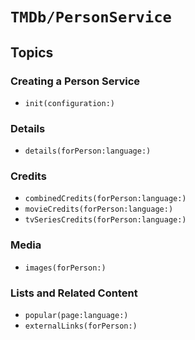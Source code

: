 # ``TMDb/PersonService``

## Topics

### Creating a Person Service

- ``init(configuration:)``

### Details

- ``details(forPerson:language:)``

### Credits

- ``combinedCredits(forPerson:language:)``
- ``movieCredits(forPerson:language:)``
- ``tvSeriesCredits(forPerson:language:)``

### Media

- ``images(forPerson:)``

### Lists and Related Content

- ``popular(page:language:)``
- ``externalLinks(forPerson:)``
